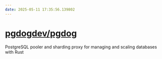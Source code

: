 ```yaml
---
date: 2025-05-11 17:35:56.139802
---
```


# [pgdogdev/pgdog](https://github.com/pgdogdev/pgdog)

PostgreSQL pooler and sharding proxy for managing and scaling databases with Rust